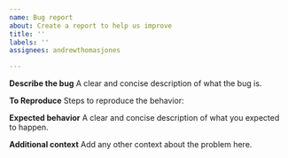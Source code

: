 ```yaml
---
name: Bug report
about: Create a report to help us improve
title: ''
labels: ''
assignees: andrewthomasjones

---
```


**Describe the bug**
A clear and concise description of what the bug is.

**To Reproduce**
Steps to reproduce the behavior:

**Expected behavior**
A clear and concise description of what you expected to happen.

**Additional context**
Add any other context about the problem here.
